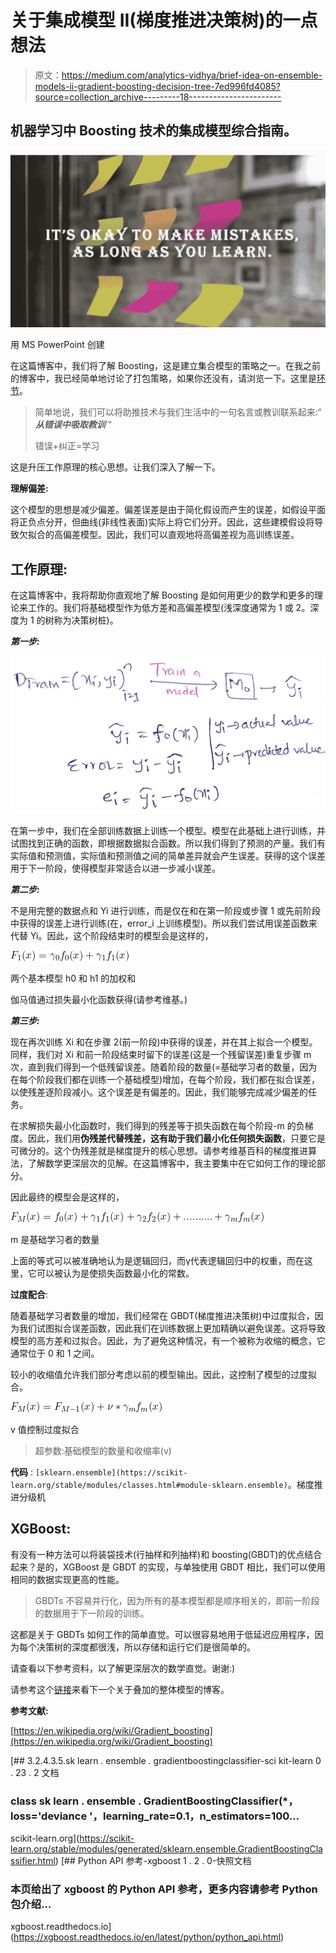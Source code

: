 # 关于集成模型 II(梯度推进决策树)的一点想法

> 原文：<https://medium.com/analytics-vidhya/brief-idea-on-ensemble-models-ii-gradient-boosting-decision-tree-7ed996fd4085?source=collection_archive---------18----------------------->

## 机器学习中 Boosting 技术的集成模型综合指南。

![](img/5d31be0f18fa6689e04f4bae8e8d5488.png)

用 MS PowerPoint 创建

在这篇博客中，我们将了解 Boosting，这是建立集合模型的策略之一。在我之前的博客中，我已经简单地讨论了打包策略，如果你还没有，请浏览一下。这里是[环节](/@bhanuprakash193/brief-idea-on-ensemble-models-i-random-forest-3aa3dd5b9bdb)。

> 简单地说，我们可以将助推技术与我们生活中的一句名言或教训联系起来:“ ***从错误中吸取教训*** ”
> 
> 错误+纠正=学习

这是升压工作原理的核心思想。让我们深入了解一下。

**理解偏差:**

这个模型的思想是减少偏差。偏差误差是由于简化假设而产生的误差，如假设平面将正负点分开，但曲线(非线性表面)实际上将它们分开。因此，这些建模假设将导致欠拟合的高偏差模型。因此，我们可以直观地将高偏差视为高训练误差。

## 工作原理:

在这篇博客中，我将帮助你直观地了解 Boosting 是如何用更少的数学和更多的理论来工作的。我们将基础模型作为低方差和高偏差模型(浅深度通常为 1 或 2。深度为 1 的树称为决策树桩)。

***第一步:***

![](img/a7cd6391969ce413bf8be94fa7567313.png)

在第一步中，我们在全部训练数据上训练一个模型。模型在此基础上进行训练，并试图找到正确的函数，即根据数据拟合函数。所以我们得到了预测的产量。我们有实际值和预测值，实际值和预测值之间的简单差异就会产生误差。获得的这个误差用于下一阶段，使得模型非常适合以进一步减小误差。

***第二步:***

不是用完整的数据点和 Yi 进行训练，而是仅在和在第一阶段或步骤 1 或先前阶段中获得的误差上进行训练(在，error_i 上训练模型)。所以我们尝试用误差函数来代替 Yi。因此，这个阶段结束时的模型会是这样的，

![](img/97b2aa06d263efa17f9e82a82cc1c367.png)

两个基本模型 h0 和 h1 的加权和

伽马值通过损失最小化函数获得(请参考维基。)

***第三步:***

现在再次训练 Xi 和在步骤 2(前一阶段)中获得的误差，并在其上拟合一个模型。同样，我们对 Xi 和前一阶段结束时留下的误差(这是一个残留误差)重复步骤 m 次，直到我们得到一个低残留误差。随着阶段的数量(=基础学习者的数量，因为在每个阶段我们都在训练一个基础模型)增加，在每个阶段，我们都在拟合误差，以使残差逐阶段减小。这个误差是有偏差的。因此，我们能够完成减少偏差的任务。

在求解损失最小化函数时，我们得到的残差等于损失函数在每个阶段-m 的负梯度。因此，我们用**伪残差代替残差，这有助于我们最小化任何损失函数**，只要它是可微分的。这个伪残差就是梯度提升的核心思想。请参考维基百科的梯度推进算法，了解数学更深层次的见解。在这篇博客中，我主要集中在它如何工作的理论部分。

因此最终的模型会是这样的，

![](img/9c35ead4dfd74f1d30b610502b321490.png)

m 是基础学习者的数量

上面的等式可以被准确地认为是逻辑回归，而γ代表逻辑回归中的权重，而在这里，它可以被认为是使损失函数最小化的常数。

**过度配合**:

随着基础学习者数量的增加，我们经常在 GBDT(梯度推进决策树)中过度拟合，因为我们试图拟合误差函数，因此我们在训练数据上更加精确以避免误差。这将导致模型的高方差和过拟合。因此，为了避免这种情况，有一个被称为收缩的概念，它通常位于 0 和 1 之间。

较小的收缩值允许我们部分考虑以前的模型输出。因此，这控制了模型的过度拟合。

![](img/19417fdf984b5a4d184f5e8495fdeeda.png)

v 值控制过度拟合

> 超参数:基础模型的数量和收缩率(v)

**代码** : `[sklearn.ensemble](https://scikit-learn.org/stable/modules/classes.html#module-sklearn.ensemble)`。梯度推进分级机

## XGBoost:

有没有一种方法可以将装袋技术(行抽样和列抽样)和 boosting(GBDT)的优点结合起来？是的，XGBoost 是 GBDT 的实现，与单独使用 GBDT 相比，我们可以使用相同的数据实现更高的性能。

> GBDTs 不容易并行化，因为所有的基本模型都是顺序相关的，即前一阶段的数据用于下一阶段的训练。

这都是关于 GBDTs 如何工作的简单直觉。可以很容易地用于低延迟应用程序，因为每个决策树的深度都很浅，所以存储和运行它们是很简单的。

请查看以下参考资料，以了解更深层次的数学直觉。谢谢:)

请参考这个[链接](/@bhanuprakash193/a-brief-idea-on-ensemble-models-iii-stacking-classifier-564a81a855e4?sk=fddcca18a4130de438235d37ac67b149)来看下一个关于叠加的整体模型的博客。

**参考文献:**

[https://en.wikipedia.org/wiki/Gradient_boosting](https://en.wikipedia.org/wiki/Gradient_boosting)

[](https://scikit-learn.org/stable/modules/generated/sklearn.ensemble.GradientBoostingClassifier.html) [## 3.2.4.3.5.sk learn . ensemble . gradientboostingclassifier-sci kit-learn 0 . 23 . 2 文档

### class sk learn . ensemble . GradientBoostingClassifier(*，loss='deviance '，learning_rate=0.1，n_estimators=100…

scikit-learn.org](https://scikit-learn.org/stable/modules/generated/sklearn.ensemble.GradientBoostingClassifier.html)  [## Python API 参考-xgboost 1 . 2 . 0-快照文档

### 本页给出了 xgboost 的 Python API 参考，更多内容请参考 Python 包介绍…

xgboost.readthedocs.io](https://xgboost.readthedocs.io/en/latest/python/python_api.html)